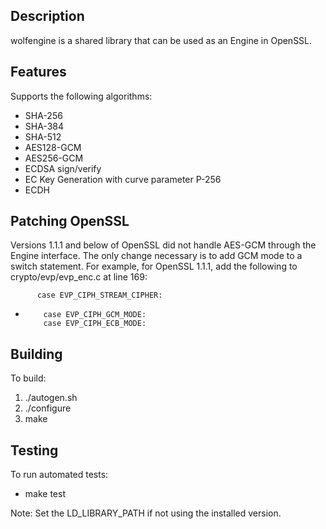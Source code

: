 
## Description

wolfengine is a shared library that can be used as an Engine in OpenSSL.

## Features

Supports the following algorithms:

* SHA-256
* SHA-384
* SHA-512
* AES128-GCM
* AES256-GCM
* ECDSA sign/verify
* EC Key Generation with curve parameter P-256
* ECDH

## Patching OpenSSL

Versions 1.1.1 and below of OpenSSL did not handle AES-GCM through the Engine
interface.
The only change necessary is to add GCM mode to a switch statement.
For example, for OpenSSL 1.1.1, add the following to crypto/evp/evp_enc.c at
line 169:

          case EVP_CIPH_STREAM_CIPHER:
+         case EVP_CIPH_GCM_MODE:
          case EVP_CIPH_ECB_MODE:

## Building

To build:

1. ./autogen.sh
2. ./configure
3. make

## Testing

To run automated tests:

* make test

Note: Set the LD_LIBRARY_PATH if not using the installed version.

